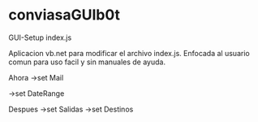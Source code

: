 # conviasaGUIb0t
GUI-Setup index.js 

Aplicacion vb.net para modificar el archivo index.js. Enfocada al usuario comun para uso facil y sin manuales de ayuda. 

Ahora
->set Mail

->set DateRange

Despues
->set Salidas
->set Destinos
